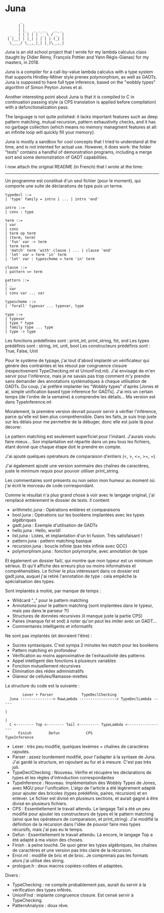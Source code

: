 # Juna
```
       _
      | |
      | |_   _ _ __   __ _
  _   | | | | | '_ \ / _` |
 | |__| | |_| | | | | (_| |
  \____/ \__,_|_| |_|\__,_|
```
Juna is an old school project that I wrote for my lambda calculus class (taught
by Didier Rémy, François Pottier and Yann Régis-Gianas) for my masters, in 2018.

Juna is a compiler for a call-by-value lambda calculus with a type system that
supports Hindley-Milner style prenex polymorphism, as well as GADTs. Juna is
supposed to have full type inference, based on the "wobbly types" algorithm of
Simon Peyton Jones et al.

Another interesting point about Juna is that it is compiled to C in continuation
passing style (a CPS translation is applied before compilation) with a
defunctionalization pass.

The language is not quite polished: it lacks important features such as deep
pattern matching, mutual recursion, pattern exhaustivity checks, and it has no
garbage collection (which means no memory managment features at all: an
infinite loop will quickly fill your memory).

Juna is mostly a sandbox for cool concepts that I tried to understand at the
time, and is not intented for actual use. However, it does work: the folder
"tests" contains a handful of demonstration programs, including a merge sort
and some demonstration of GADT capabilities.

I now attach the original README (in French) that I wrote at the time:

-------

Un programme est constitué d'un seul fichier (pour le moment), qui
comporte une suite de déclarations de type puis un terme.
```
typedecl ::=
| 'type' family = intro | ... | intro 'end'

intro ::=
| cons : type

term ::=
| var
| cons
| term op term
| (term, term)
| 'fun' var -> term
| term term
| 'match' term 'with' clause | ... | clause 'end'
| 'let' var = term 'in' term
| 'let' var : typescheme = term 'in' term

clause ::=
| pattern => term

pattern ::=
| _
| var
| cons var ... var

typescheme ::=
| 'forall' typevar ... typevar, type

type ::=
| typevar
| type * type
| family type ... type
| type -> type
```
Les fonctions prédéfinies sont : print_int, print_string, fst, snd
Les types prédéfinis sont : string, int, unit, bool
Les constructeurs prédéfinis sont : True, False, Unit




Pour le système de typage, j'ai tout d'abord implanté un vérificateur qui génère
des contraintes et les résout par congruence closure (respectivement
TypeChecking.ml et UnionFind.ml). J'ai envisagé de m'en servir pour l'inférence,
mais je ne savais pas trop comment m'y prendre sans demander des annotations
systématiques à chaque utilisation de GADTs. Du coup, j'ai préféré implanter
les "Wobbly types" d'après [Jones et al, simple unification based type inference
for GADTs]. J'ai mis un certain temps (de l'ordre de la semaine) à comprendre
les détails... Ma version est dans TypeInference.ml

Moralement, la première version devrait pouvoir servir à vérifier l'inférence,
parce qu'elle est bien plus compréhensible. Dans les faits, je suis trop juste
sur les délais pour me permettre de la débuger, donc elle est juste là pour
décorer.

Le pattern matching est seulement superficiel pour l'instant. J'aurais voulu
faire mieux... Son implantation est répartie dans un peu tous les fichiers,
étant donné que chaque étape doit le prendre en compte.

J'ai ajouté quelques opérateurs de comparaison d'entiers (<, >, <=, >=, =).

J'ai également ajouté une version sommaire des chaînes de caractères, juste le
minimum requis pour pouvoir utiliser print_string.

Les commentaires sont présents ou non selon mon humeur au moment où j'ai écrit
le morceau de code correspondant.




Comme le résultat n'a plus grand chose à voir avec le langage original, j'ai
remplacé entièrement le dossier de tests. Il contient

- arithmetic.juna : Opérations entières et comparaisons
- bool.juna : Opérations sur les booléens implantées avec les types algébriques
- gadt.juna : Exemple d'utilisation de GADTs
- hello.juna : Hello, world!
- list.juna : Listes, et implantation d'un tri fusion. Très satisfaisant !
- pattern.juna : pattern matching basique
- recursion.juna : boucle infinie (pas très infinie avec GCC)
- polymorphism.juna : fonction polymorphe, avec annotation de type

Et également un dossier fail/, qui montre que mon typeur est un minimum sérieux.
Et qu'il affiche des erreurs plus ou moins informatives et compréhensibles.
Le fichier le plus intéressant dans ce dossier est gadt.juna, auquel j'ai retiré
l'annotation de type : cela empêche la spécialisation des types.




Sont implantés à moitié, par manque de temps :

- Wildcard "_" pour le pattern matching
- Annotations pour le pattern matching (sont implantées dans le typeur, mais pas
  dans le parseur ?!)
- Structures de données récursives (il manque juste la partie CPS)
- Paires (manque fst et snd)
  à noter qu'on peut les imiter avec un GADT...
- Commentaires intelligents et informatifs

Ne sont pas implantés (et devraient l'être) :

- Sucres syntaxiques. C'est sympa 2 minutes les match pour les booléens
- Pattern matching en profondeur
- Vérification au moins approximative de l'exhaustivité des patterns
- Appel intelligent des fonctions à plusieurs variables
- Fonction mutuellement récursives
- Élimination des rédex administratifs
- Glaneur de cellules/Ramasse-miettes



La structure du code est la suivante :
```
        Lexer + Parser             TypeDeclChecking
  Juna ---------------> RawLambda -----------------> TypeDeclLambda -----
                                                                        |
                                                                        |
  C <-------- Top <-------- Tail <--------- TypeLambda <-----------------
      Finish        Defun            CPS                  TypeInference
```
- Lexer : très peu modifié, quelques lexèmes + chaînes de caractères rajoutés.
- Parser : assez lourdement modifié, pour l'adapter à la syntaxe de Juna.
  J'ai gardé la structure, en rajoutant au fur et à mesure. C'est pas très joli.
- TypeDeclChecking : Nouveau. Vérifie et récupère les déclarations de types et
  les règles d'introduction correspondantes
- TypeInference : Nouveau. Implémentation des Wobbly Types de Jones, avec MGU
  pour l'unification. L'algo de l'article a été légèrement adapté pour ajouter
  des bricoles (types prédéfinis, paires, récursion) et en enlever. Le fichier
  est divisé en plusieurs sections, et aurait gagné à être divisé en plusieurs
  fichiers.
- CPS : Essentiellement le travail attendu. Le langage Tail a été un peu modifié
  pour ajouter les constructeurs de types et le pattern matching (ainsi que les
  opérateurs de comparaison, et print_string). J'ai modifié la définition de la
  récursion dans l'idée de pouvoir faire mes types récursifs, mais j'ai pas eu
  le temps.
- Defun : Essentiellement le travail attendu. Là encore, le langage Top a été
  adapté à ma vision des choses.
- Finish : à peine touché. De quoi gérer les types algébriques, les chaînes de
  caractères et une version pas très claire de la récursion.
- Error.ml : modifié de bric et de broc. Je comprenais pas les formats alors
  j'ai utilisé des string.
- prologue.h : deux macros copiées-collées et adaptées.


Divers :
- TypeChecking : ne compile probablement pas, aurait du servir à la vérification
  des types inférés.
- UnionFind : implante congruence closure. Est censé servir à TypeChecking.
- PatternAnalysis : doux rêve.
